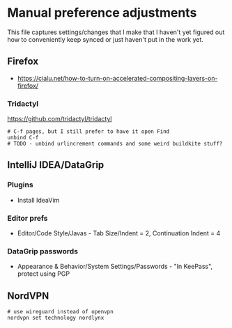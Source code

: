 # Manual preference adjustments

This file captures settings/changes that I make that I haven't yet figured out
how to conveniently keep synced or just haven't put in the work yet.

## Firefox

- https://cialu.net/how-to-turn-on-accelerated-compositing-layers-on-firefox/

### Tridactyl

https://github.com/tridactyl/tridactyl

```
# C-f pages, but I still prefer to have it open Find
unbind C-f
# TODO - unbind urlincrement commands and some weird buildkite stuff?
```

## IntelliJ IDEA/DataGrip

### Plugins

- Install IdeaVim

### Editor prefs

- Editor/Code Style/Javas - Tab Size/Indent = 2, Continuation Indent = 4

### DataGrip passwords

- Appearance & Behavior/System Settings/Passwords - "In KeePass", protect using
  PGP

## NordVPN

```
# use wireguard instead of openvpn
nordvpn set technology nordlynx
```

